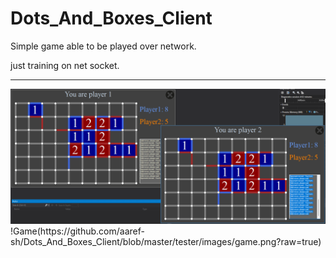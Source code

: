 # Dots_And_Boxes_Client
Simple game able to be played over network.

just training on net socket.
<hr style="color:blue">
<img src="https://github.com/aaref-sh/Dots_And_Boxes_Client/blob/master/tester/images/Game.png" alt="Preview the game">
!Game(https://github.com/aaref-sh/Dots_And_Boxes_Client/blob/master/tester/images/game.png?raw=true)

